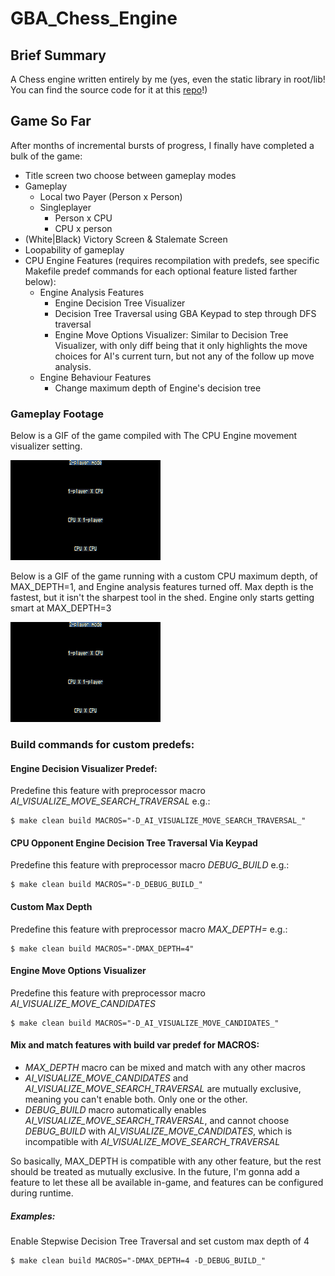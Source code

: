 # GBA_Chess_Engine

## Brief Summary
A Chess engine written entirely by me (yes, even the static library in root/lib!
You can find the source code for it at this [repo](https://github.com/bsumner2/GBA_Dev)!)

## Game So Far

After months of incremental bursts of progress, I finally have completed a bulk
of the game:
- Title screen two choose between gameplay modes
- Gameplay
    - Local two Payer (Person x Person)
    - Singleplayer
        - Person x CPU
        - CPU x person
- (White|Black) Victory Screen & Stalemate Screen
- Loopability of gameplay
- CPU Engine Features (requires recompilation with predefs, see
  specific Makefile predef commands for each optional feature listed farther below):
    - Engine Analysis Features
        - Engine Decision Tree Visualizer
        - Decision Tree Traversal using GBA Keypad to step through DFS traversal
        - Engine Move Options Visualizer: Similar to Decision Tree Visualizer,
          with only diff being that it only highlights the move choices for
          AI's current turn, but not any of the follow up move analysis.
    - Engine Behaviour Features
        - Change maximum depth of Engine's decision tree

### Gameplay Footage

Below is a GIF of the game compiled with The CPU Engine movement visualizer
setting.

![alt text](/demo/GBA_Chess_Engine_Screenrecording1.gif "Gameplay of title screen + gameplay w/ engine decision tree visualizer")

Below is a GIF of the game running with a custom CPU maximum depth, 
of MAX_DEPTH=1, and Engine analysis features turned off. 
Max depth is the fastest, but it isn't the sharpest tool in the shed. Engine
only starts getting smart at MAX_DEPTH=3


![alt text](/demo/GBA_Chess_Engine_Screenrecording0.gif "Gameplay of title screen + gameplay w/ CPU Max Depth=1 and Analysis turned off")

### Build commands for custom predefs:

#### Engine Decision Visualizer Predef:

Predefine this feature with preprocessor macro *_AI_VISUALIZE_MOVE_SEARCH_TRAVERSAL_*
e.g.:

```shell
$ make clean build MACROS="-D_AI_VISUALIZE_MOVE_SEARCH_TRAVERSAL_"
```

#### CPU Opponent Engine Decision Tree Traversal Via Keypad

Predefine this feature with preprocessor macro *_DEBUG_BUILD_*
e.g.:

```shell
$ make clean build MACROS="-D_DEBUG_BUILD_"
```

#### Custom Max Depth

Predefine this feature with preprocessor macro *MAX_DEPTH=<max depth number>*
e.g.:

```shell
$ make clean build MACROS="-DMAX_DEPTH=4"
```

#### Engine Move Options Visualizer

Predefine this feature with preprocessor macro *_AI_VISUALIZE_MOVE_CANDIDATES_*

```shell
$ make clean build MACROS="-D_AI_VISUALIZE_MOVE_CANDIDATES_"
```

#### Mix and match features with build var predef for MACROS:

- *MAX_DEPTH* macro can be mixed and match with any other macros
- *_AI_VISUALIZE_MOVE_CANDIDATES_* and *_AI_VISUALIZE_MOVE_SEARCH_TRAVERSAL_* 
  are mutually exclusive, meaning you can't enable both. Only one or the other.
- *_DEBUG_BUILD_* macro automatically enables 
  *_AI_VISUALIZE_MOVE_SEARCH_TRAVERSAL_*, and cannot choose *_DEBUG_BUILD_*
  with *_AI_VISUALIZE_MOVE_CANDIDATES_*, which is incompatible with 
  *_AI_VISUALIZE_MOVE_SEARCH_TRAVERSAL_*

So basically, MAX_DEPTH is compatible with any other feature, but the rest 
should be treated as mutually exclusive. In the future, I'm gonna add a 
feature to let these all be available in-game, and features can be configured
during runtime.

##### Examples:

Enable Stepwise Decision Tree Traversal and set custom max depth of 4

```shell
$ make clean build MACROS="-DMAX_DEPTH=4 -D_DEBUG_BUILD_"
```
